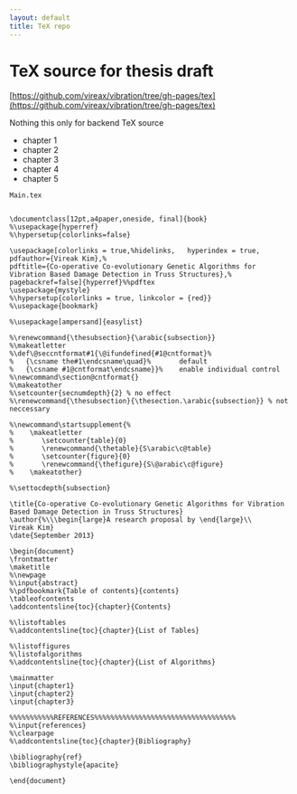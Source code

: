 ```yaml
---
layout: default
title: TeX repo
---
```


# TeX source for thesis draft #

[https://github.com/vireax/vibration/tree/gh-pages/tex](https://github.com/vireax/vibration/tree/gh-pages/tex)

Nothing this only for backend TeX source

- chapter 1
- chapter 2
- chapter 3
- chapter 4
- chapter 5

`Main.tex`

<pre><code>
\documentclass[12pt,a4paper,oneside, final]{book}
%\usepackage{hyperref}
%\hypersetup{colorlinks=false}

\usepackage[colorlinks = true,%hidelinks,	hyperindex = true,
pdfauthor={Vireak Kim},%
pdftitle={Co-operative Co-evolutionary Genetic Algorithms for Vibration Based Damage Detection in Truss Structures},%
pagebackref=false]{hyperref}%%pdftex
\usepackage{mystyle}
%\hypersetup{colorlinks = true, linkcolor = {red}}
%\usepackage{bookmark}

%\usepackage[ampersand]{easylist}

%\renewcommand{\thesubsection}{\arabic{subsection}}
%\makeatletter
%\def\@seccntformat#1{\@ifundefined{#1@cntformat}%
%   {\csname the#1\endcsname\quad}%       default
%   {\csname #1@cntformat\endcsname}}%    enable individual control
%\newcommand\section@cntformat{}
%\makeatother
%\setcounter{secnumdepth}{2} % no effect
%\renewcommand{\thesubsection}{\thesection.\arabic{subsection}} % not neccessary

%\newcommand\startsupplement{%
%    \makeatletter 
%       \setcounter{table}{0}
%       \renewcommand{\thetable}{S\arabic\c@table}
%       \setcounter{figure}{0}
%       \renewcommand{\thefigure}{S\@arabic\c@figure}
%    \makeatother}
    
%\settocdepth{subsection}

\title{Co-operative Co-evolutionary Genetic Algorithms for Vibration Based Damage Detection in Truss Structures}
\author{%\\\begin{large}A research proposal by \end{large}\\
Vireak Kim}
\date{September 2013}

\begin{document}
\frontmatter
\maketitle
%\newpage
%\input{abstract}
%\pdfbookmark{Table of contents}{contents}
\tableofcontents
\addcontentsline{toc}{chapter}{Contents}

%\listoftables
%\addcontentsline{toc}{chapter}{List of Tables}

%\listoffigures
%\listofalgorithms
%\addcontentsline{toc}{chapter}{List of Algorithms}

\mainmatter
\input{chapter1}
\input{chapter2}
\input{chapter3}

%%%%%%%%%%%REFERENCES%%%%%%%%%%%%%%%%%%%%%%%%%%%%%%%%%%%
%\input{references}	
%\clearpage
%\addcontentsline{toc}{chapter}{Bibliography}

\bibliography{ref}
\bibliographystyle{apacite}

\end{document}

</code></pre>
